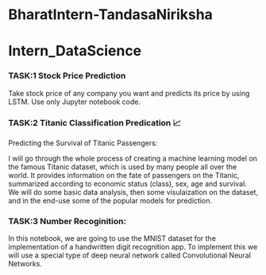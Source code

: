 # BharatIntern-TandasaNiriksha
# **Intern_DataScience**

### TASK:1 Stock Price Prediction

Take stock price of any company you want and predicts its price by using LSTM.
Use only Jupyter notebook code.

  
### TASK:2 Titanic Classification Predication 📈

Predicting the Survival of Titanic Passengers:

I will go through the whole process of creating a machine learning model on the famous Titanic dataset, which is used by many people all over the world. It provides information on the fate of passengers on the Titanic, summarized according to economic status (class), sex, age and survival. We will do some basic data analysis, then some visulaization on the dataset, and in the end-use some of the popular models for prediction.

### TASK:3 Number Recoginition:

In this notebook, we are going to use the MNIST dataset for the implementation of a handwritten digit recognition app. To implement this we will use a special type of deep neural network called Convolutional Neural Networks. 
